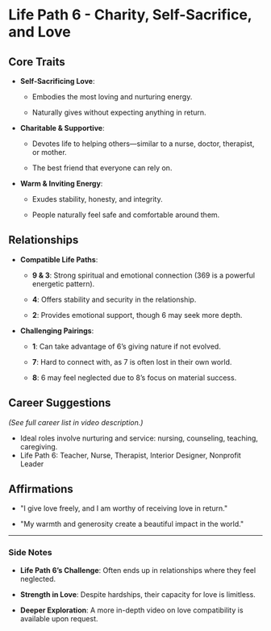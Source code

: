 

# Life Path 6 - Charity, Self-Sacrifice, and Love

## Core Traits

- **Self-Sacrificing Love**:
    
    - Embodies the most loving and nurturing energy.
        
    - Naturally gives without expecting anything in return.
        
- **Charitable & Supportive**:
    
    - Devotes life to helping others—similar to a nurse, doctor, therapist, or mother.
        
    - The best friend that everyone can rely on.
        
- **Warm & Inviting Energy**:
    
    - Exudes stability, honesty, and integrity.
        
    - People naturally feel safe and comfortable around them.
        

## Relationships

- **Compatible Life Paths**:
    
    - **9 & 3**: Strong spiritual and emotional connection (369 is a powerful energetic pattern).
        
    - **4**: Offers stability and security in the relationship.
        
    - **2**: Provides emotional support, though 6 may seek more depth.
        
- **Challenging Pairings**:
    
    - **1**: Can take advantage of 6’s giving nature if not evolved.
        
    - **7**: Hard to connect with, as 7 is often lost in their own world.
        
    - **8**: 6 may feel neglected due to 8’s focus on material success.
        

## Career Suggestions

_(See full career list in video description.)_

- Ideal roles involve nurturing and service: nursing, counseling, teaching, caregiving.
- Life Path 6: Teacher, Nurse, Therapist, Interior Designer, Nonprofit Leader
    

## Affirmations

- "I give love freely, and I am worthy of receiving love in return."
    
- "My warmth and generosity create a beautiful impact in the world."
    

---

### Side Notes

- **Life Path 6’s Challenge**: Often ends up in relationships where they feel neglected.
    
- **Strength in Love**: Despite hardships, their capacity for love is limitless.
    
- **Deeper Exploration**: A more in-depth video on love compatibility is available upon request.
